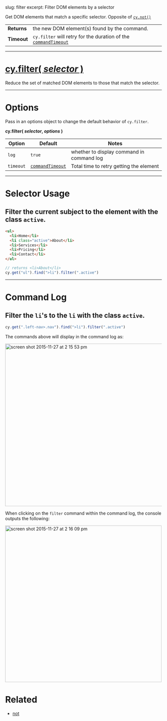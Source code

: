 slug: filter
excerpt: Filter DOM elements by a selector

Get DOM elements that match a specific selector. Opposite of [`cy.not()`](https://on.cypress.io/api/not)

| | |
|--- | --- |
| **Returns** | the new DOM element(s) found by the command. |
| **Timeout** | `cy.filter` will retry for the duration of the [`commandTimeout`](https://on.cypress.io/guides/configuration#section-global-options) |

***

# [cy.filter( *selector* )](#section-selector-usage)

Reduce the set of matched DOM elements to those that match the selector.

***

# Options

Pass in an options object to change the default behavior of `cy.filter`.

**cy.filter( *selector*, *options* )**

Option | Default | Notes
--- | --- | ---
`log` | `true` | whether to display command in command log
`timeout` | [`commandTimeout`](https://on.cypress.io/guides/configuration#section-global-options) | Total time to retry getting the element

***

# Selector Usage

## Filter the current subject to the element with the class `active`.

```html
<ul>
  <li>Home</li>
  <li class="active">About</li>
  <li>Services</li>
  <li>Pricing</li>
  <li>Contact</li>
</ul>
```

```javascript
// returns <li>About</li>
cy.get("ul").find(">li").filter(".active")
```

***

# Command Log

## Filter the `li`'s to the `li` with the class `active`.

```javascript
cy.get(".left-nav>.nav").find(">li").filter(".active")
```

The commands above will display in the command log as:

<img width="522" alt="screen shot 2015-11-27 at 2 15 53 pm" src="https://cloud.githubusercontent.com/assets/1271364/11447263/7176e824-9511-11e5-93cc-fa10b3b94482.png">

When clicking on the `filter` command within the command log, the console outputs the following:

<img width="503" alt="screen shot 2015-11-27 at 2 16 09 pm" src="https://cloud.githubusercontent.com/assets/1271364/11447266/74b643a4-9511-11e5-8b42-6f6dfbdfb2a8.png">

# Related

- [not](https://on.cypress.io/api/not)